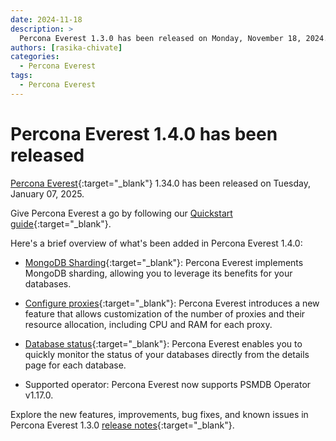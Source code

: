 ```yaml
---
date: 2024-11-18
description: >
  Percona Everest 1.3.0 has been released on Monday, November 18, 2024.
authors: [rasika-chivate]
categories:
  - Percona Everest
tags:
  - Percona Everest
---
```


# Percona Everest 1.4.0 has been released

<!-- more -->

[Percona Everest](https://docs.percona.com/everest/index.html){:target="_blank"} 1.34.0 has been released on Tuesday, January 07, 2025. 

Give Percona Everest a go by following our [Quickstart guide](https://docs.percona.com/everest/quick-install.html){:target="_blank"}.


Here's a brief overview of what's been added in Percona Everest 1.4.0:

- [MongoDB Sharding](https://docs.percona.com/everest/use/mongo_sharding.html){:target="_blank"}: Percona Everest implements MongoDB sharding, allowing you to leverage its benefits for your databases.

- [Configure proxies](https://docs.percona.com/everest/release-notes/Percona-Everest-1.3.0-%282024-11-18%29.html#__tabbed_1_1){:target="_blank"}: Percona Everest introduces a new feature that allows customization of the number of proxies and their resource allocation, including CPU and RAM for each proxy.

- [Database status](https://docs.percona.com/everest/release-notes/Percona-Everest-1.3.0-%282024-11-18%29.html#__tabbed_1_3){:target="_blank"}: Percona Everest enables you to quickly monitor the status of your databases directly from the details page for each database.

- Supported operator: Percona Everest now supports PSMDB Operator v1.17.0.

Explore the new features, improvements, bug fixes, and known issues in Percona Everest 1.3.0 [release notes](https://docs.percona.com/everest/release-notes/Percona-Everest-1.3.0-%282024-11-18%29.html){:target="_blank"}.



